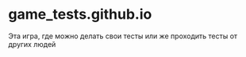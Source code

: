# game_tests.github.io
Эта игра, где можно делать свои тесты или же проходить тесты от других людей

